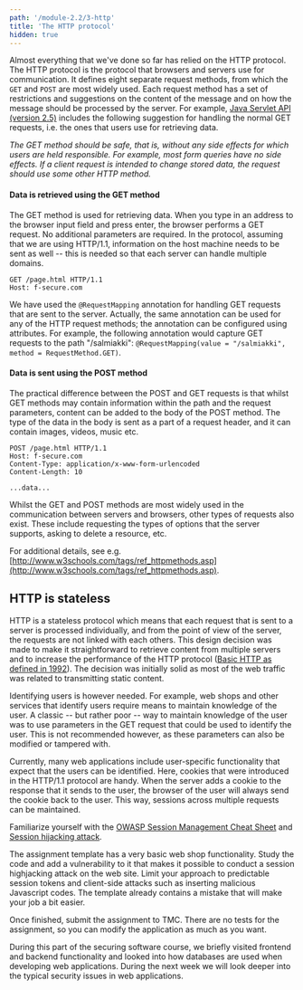 ```yaml
---
path: '/module-2.2/3-http'
title: 'The HTTP protocol'
hidden: true
---
```



Almost everything that we've done so far has relied on the HTTP protocol. The HTTP protocol is the protocol that browsers and servers use for communication. It defines eight separate request methods, from which the `GET` and `POST` are most widely used. Each request method has a set of restrictions and suggestions on the content of the message and on how the message should be processed by the server. For example, [Java Servlet API (version 2.5)](http://jcp.org/aboutJava/communityprocess/mrel/jsr154/index2.html) includes the following suggestion for handling the normal GET requests, i.e. the ones that users use for retrieving data.

_The GET method should be safe, that is, without any side effects for which users are held responsible. For example, most form queries have no side effects. If a client request is intended to change stored data, the request should use some other HTTP method._

#### Data is retrieved using the GET method

The GET method is used for retrieving data. When you type in an address to the
browser input field and press enter, the browser performs a GET request. No
additional parameters are required. In the protocol, assuming that we are using
HTTP/1.1, information on the host machine needs to be sent as well -- this is
needed so that each server can handle multiple domains.

```HTTP
GET /page.html HTTP/1.1
Host: f-secure.com

```

We have used the `@RequestMapping` annotation for handling GET requests that
are sent to the server. Actually, the same annotation can be used for any of
the HTTP request methods; the annotation can be configured using attributes.
For example, the following annotation would capture GET requests to the path
"/salmiakki": `@RequestMapping(value = "/salmiakki", method = RequestMethod.GET)`.


#### Data is sent using the POST method

The practical difference between the POST and GET requests is that whilst GET
methods may contain information within the path and the request parameters,
content can be added to the body of the POST method. The type of the data in
the body is sent as a part of a request header, and it can contain images,
videos, music etc.

```HTTP
POST /page.html HTTP/1.1
Host: f-secure.com
Content-Type: application/x-www-form-urlencoded
Content-Length: 10

...data...
```

<text-box variant=emph name="Other request methods">

Whilst the GET and POST methods are most widely used in the communication
between servers and browsers, other types of requests also exist. These include
requesting the types of options that the server supports, asking to delete a
resource, etc.

For additional details, see e.g.
[http://www.w3schools.com/tags/ref_httpmethods.asp](http://www.w3schools.com/tags/ref_httpmethods.asp).

</text-box>


## HTTP is stateless

HTTP is a stateless protocol which means that each request that is sent to a
server is processed individually, and from the point of view of the server, the
requests are not linked with each others. This design decision was made to make
it straightforward to retrieve content from multiple servers and to increase
the performance of the HTTP protocol ([Basic HTTP as defined in
1992](https://www.w3.org/Protocols/HTTP/HTTP2.html)). The decision was
initially solid as most of the web traffic was related to transmitting static
content.

Identifying users is however needed. For example, web shops and other services
that identify users require means to maintain knowledge of the user. A classic
-- but rather poor -- way to maintain knowledge of the user was to use
parameters in the GET request that could be used to identify the user. This is
not recommended however, as these parameters can also be modified or tampered
with.

Currently, many web applications include user-specific functionality that
expect that the users can be identified. Here, cookies that were introduced in
the HTTP/1.1 protocol are handy. When the server adds a cookie to the response
that it sends to the user, the browser of the user will always send the cookie
back to the user. This way, sessions across multiple requests can be
maintained.

<text-box variant=emph name="Session Management Cheat Sheet">

Familiarize yourself with the [OWASP Session Management Cheat
Sheet](https://www.owasp.org/index.php/Session_Management_Cheat_Sheet) and
[Session hijacking
attack](https://www.owasp.org/index.php/Session_hijacking_attack).

</text-box>



<programming-exercise name="EuroShopper" tmcname='Set2-07.EuroShopper'>

The assignment template has a very basic web shop functionality. Study the code
and add a vulnerability to it that makes it possible to conduct a session
highjacking attack on the web site. Limit your approach to predictable session
tokens and client-side attacks such as inserting malicious Javascript codes.
The template already contains a mistake that will make your job a bit easier.

Once finished, submit the assignment to TMC. There are no tests for the
assignment, so you can modify the application as much as you want.

</programming-exercise>


During this part of the securing software course, we briefly visited frontend
and backend functionality and looked into how databases are used when
developing web applications. During the next week we will look deeper into the
typical security issues in web applications.
